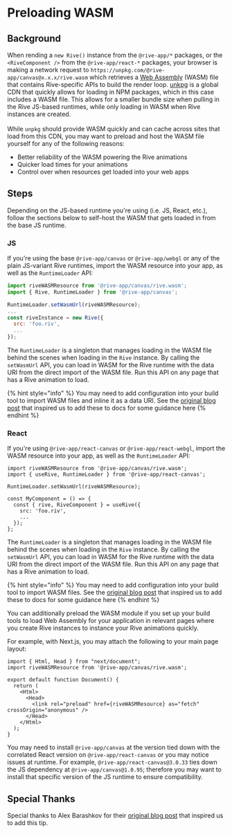 # Preloading WASM

## Background

When rending a `new Rive()` instance from the `@rive-app/*` packages, or the `<RiveComponent />` from the `@rive-app/react-*` packages, your browser is making a network request to `https://unpkg.com/@rive-app/canvas@x.x.x/rive.wasm` which retrieves a [Web Assembly](https://developer.mozilla.org/en-US/docs/WebAssembly) (WASM) file that contains Rive-specific APIs to build the render loop. [unkpg](https://unpkg.com/) is a global CDN that quickly allows for loading in NPM packages, which in this case includes a WASM file. This allows for a smaller bundle size when pulling in the Rive JS-based runtimes, while only loading in WASM when Rive instances are created.\
\
While `unpkg` should provide WASM quickly and can cache across sites that load from this CDN, you may want to preload and host the WASM file yourself for any of the following reasons:

* Better reliability of the WASM powering the Rive animations
* Quicker load times for your animations
* Control over when resources get loaded into your web apps

## Steps

Depending on the JS-based runtime you're using (i.e. JS, React, etc.), follow the sections below to self-host the WASM that gets loaded in from the base JS runtime.

### JS

If you're using the base `@rive-app/canvas` or `@rive-app/webgl` or any of the plain JS-variant Rive runtimes, import the WASM resource into your app, as well as the `RuntimeLoader` API:

```javascript
import riveWASMResource from '@rive-app/canvas/rive.wasm';
import { Rive, RuntimeLoader } from '@rive-app/canvas';

RuntimeLoader.setWasmUrl(riveWASMResource);
...
const riveInstance = new Rive({
  src: 'foo.riv',
  ...
});
```

The `RuntimeLoader` is a singleton that manages loading in the WASM file behind the scenes when loading in the `Rive` instance. By calling the `setWasmUrl` API, you can load in WASM for the Rive runtime with the data URI from the direct import of the WASM file. Run this API on any page that has a Rive animation to load.

{% hint style="info" %}
You may need to add configuration into your build tool to import WASM files and inline it as a data URI. See the [original blog post](https://dev.to/alex\_barashkov/optimization-techniques-for-rive-animations-in-react-apps-1a8p) that inspired us to add these to docs for some guidance here
{% endhint %}

### React

If you're using `@rive-app/react-canvas` or `@rive-app/react-webgl`, import the WASM resource into your app, as well as the `RuntimeLoader` API:

```tsx
import riveWASMResource from '@rive-app/canvas/rive.wasm';
import { useRive, RuntimeLoader } from '@rive-app/react-canvas';

RuntimeLoader.setWasmUrl(riveWASMResource);

const MyComponent = () => {
  const { rive, RiveComponent } = useRive({
    src: 'foo.riv',
    ...
  });
};
```

The `RuntimeLoader` is a singleton that manages loading in the WASM file behind the scenes when loading in the `Rive` instance. By calling the `setWasmUrl` API, you can load in WASM for the Rive runtime with the data URI from the direct import of the WASM file. Run this API on any page that has a Rive animation to load.

{% hint style="info" %}
You may need to add configuration into your build tool to import WASM files. See the [original blog post](https://dev.to/alex\_barashkov/optimization-techniques-for-rive-animations-in-react-apps-1a8p) that inspired us to add these to docs for some guidance here
{% endhint %}

You can additionally preload the WASM module if you set up your build tools to load Web Assembly for your application in relevant pages where you create Rive instances to instance your Rive animations quickly.

For example, with Next.js, you may attach the following to your main page layout:

```tsx
import { Html, Head } from "next/document";
import riveWASMResource from '@rive-app/canvas/rive.wasm';

export default function Document() {
  return (
    <Html>
      <Head>
        <link rel="preload" href={riveWASMResource} as="fetch" crossOrigin="anonymous" />
      </Head>
    </Html>
  );
}
```

You may need to install `@rive-app/canvas` at the version tied down with the correlated React version on `@rive-app/react-canvas` or you may notice issues at runtime. For example, `@rive-app/react-canvas@3.0.33` ties down the JS dependency at `@rive-app/canvas@1.0.95`; therefore you may want to install that specific version of the JS runtime to ensure compatibility.

## Special Thanks

Special thanks to Alex Barashkov for their [original blog post](https://dev.to/alex\_barashkov/optimization-techniques-for-rive-animations-in-react-apps-1a8p) that inspired us to add this tip.
